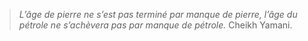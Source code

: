 >*L’âge de pierre ne s’est pas terminé par manque de pierre, l’âge du pétrole ne s’achèvera pas par manque de pétrole.*
>Cheikh Yamani.